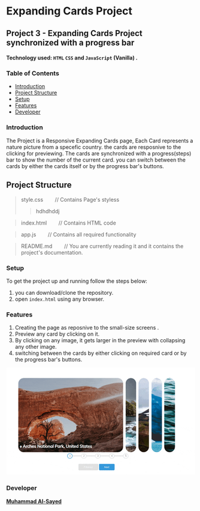 # Expanding Cards Project

## Project 3 - Expanding Cards Project synchronized with a progress bar

#### Technology used:  `HTML` `CSS` and `JavaScript` (Vanilla) .

### Table of Contents

* [Introduction](#introduction)
* [Project Structure](#ProjectStructure)
* [Setup](#Setup)
* [Features](#features)
* [Developer](#Developer)

### Introduction

The Project is a Responsive Expanding Cards page, Each Card represents a nature picture from a specefic country. the cards are resposnive to the clicking for previewing. The cards are synchronized with a progress(steps) bar to show the number of the current card. you can switch between the cards by either the cards itself or by the progress bar's buttons.

## Project Structure

> style.css   &nbsp;&nbsp;&nbsp;&nbsp;&nbsp;&nbsp; // Contains Page's styless
>> hdhdhddj

> index.html    &nbsp;&nbsp;&nbsp;&nbsp;&nbsp;&nbsp; // Contains HTML code

> app.js    &nbsp;&nbsp;&nbsp;&nbsp;&nbsp;&nbsp; // Contains all required functionality

> README.md     &nbsp;&nbsp;&nbsp;&nbsp;&nbsp;&nbsp; // You are currently reading it and it contains the project's documentation.

### Setup

To get the project up and running follow the steps below:

1. you can download/clone the repository.
2. open `index.html` using any browser.

### Features

1. Creating the page as reposnive to the small-size screens .
2. Preview any card by clicking on it.
3. By clicking on any image, it gets larger in the preview with collapsing any other image.
4. switching between the cards by either clicking on required card or by the progress bar's buttons.

![This is an image](/assets/ezgif.com-gif-maker.gif)


### Developer

**[Muhammad Al-Sayed](https://github.com/MuhammadAl-Sayedd)**
